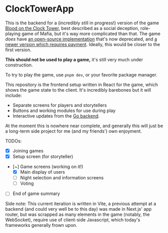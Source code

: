 # ClockTowerApp

This is the backend for a (incredibly still in progress!) version of the game [Blood on the Clock Tower](https://bloodontheclocktower.com/), best described as a social deception, role-playing game of Mafia, but it's way more complicated than that. The game *does* have [an open-source implementation](https://clocktower.online/) that's now deprecated, and [a newer version which requires payment](https://online.bloodontheclocktower.com). Ideally, this would be closer to the first version.

**This should not be used to play a game,** it's still very much under construction.

To try to play the game, use `pnpm dev`, or your favorite package manager.

This repository is the frontend setup written in React for the game, which shows the game state to the client. It's incredibly barebones but it will include:
- Separate screens for players and storytellers
- Buttons and working modules for use during play
- Interactive updates from the [Go backend](https://github.com/specificlanguage/ClockTowerAPI).

At the moment this is nowhere near complete, and generally this will just be a long-term side project for me (and my friends') own enjoyment.

TODOs:
- [x] Joining games
- [x] Setup screen (for storyteller)
- [~] Game screens (working on it!)
  - [x] Main display of users
  - [ ] Night selection and information screens
  - [ ] Voting
- [ ] End of game summary

Side note: This current iteration is written in Vite, a previous attempt at a backend (and could very well be to this day) was made in Next.js' app router, but was scrapped as many elements in the game (notably, the WebSocket), require use of client-side Javascript, which today's frameworks generally frown upon. 
